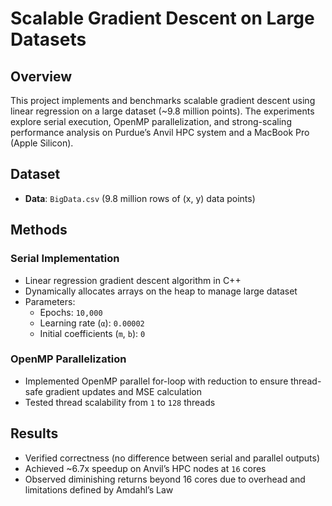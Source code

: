 # Scalable Gradient Descent on Large Datasets

## Overview
This project implements and benchmarks scalable gradient descent using linear regression on a large dataset (~9.8 million points). The experiments explore serial execution, OpenMP parallelization, and strong-scaling performance analysis on Purdue’s Anvil HPC system and a MacBook Pro (Apple Silicon).

## Dataset
- **Data**: `BigData.csv` (9.8 million rows of (x, y) data points)

## Methods
### Serial Implementation
- Linear regression gradient descent algorithm in C++
- Dynamically allocates arrays on the heap to manage large dataset
- Parameters: 
  - Epochs: `10,000`
  - Learning rate (`α`): `0.00002`
  - Initial coefficients (`m`, `b`): `0`

### OpenMP Parallelization
- Implemented OpenMP parallel for-loop with reduction to ensure thread-safe gradient updates and MSE calculation
- Tested thread scalability from `1` to `128` threads

## Results
- Verified correctness (no difference between serial and parallel outputs)
- Achieved ~6.7x speedup on Anvil’s HPC nodes at `16` cores
- Observed diminishing returns beyond 16 cores due to overhead and limitations defined by Amdahl’s Law
